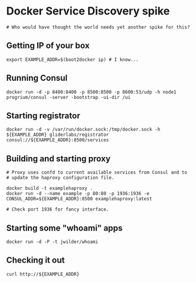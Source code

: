 # Docker Service Discovery spike

    # Who would have thought the world needs yet another spike for this?

## Getting IP of your box

    export EXAMPLE_ADDR=$(boot2docker ip) # I know...

## Running Consul

    docker run -d -p 8400:8400 -p 8500:8500 -p 8600:53/udp -h node1 progrium/consul -server -bootstrap -ui-dir /ui

## Starting registrator

    docker run -d -v /var/run/docker.sock:/tmp/docker.sock -h ${EXAMPLE_ADDR} gliderlabs/registrator consul://${EXAMPLE_ADDR}:8500/services

## Building and starting proxy

    # Proxy uses confd to current available services from Consul and to
    # update the haproxy configuration file.

    docker build -t examplehaproxy .
    docker run -d --name example -p 80:80 -p 1936:1936 -e CONSUL_ADDR=${EXAMPLE_ADDR}:8500 examplehaproxy:latest

    # Check port 1936 for fancy interface.

## Starting some "whoami" apps

    docker run -d -P -t jwilder/whoami

## Checking it out

    curl http://${EXAMPLE_ADDR}
